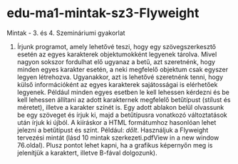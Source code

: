 # edu-ma1-mintak-sz3-Flyweight
Mintak - 3. és 4. Szemináriumi gyakorlat


1. Írjunk programot, amely lehetővé teszi, hogy egy szövegszerkesztő esetén az egyes karakterek objektumokként legyenek tárolva. Mivel nagyon sokszor fordulhat elő ugyanaz a betű, azt szeretnénk, hogy minden egyes karakter esetén, a neki megfelelő objektum csak egyszer legyen létrehozva. Ugyanakkor, azt is lehetővé szeretnénk tenni, hogy külső információként az egyes karakterek sajátosságai is elérhetőek legyenek. Például minden egyes esetben le kell lehessen kérdezni és be kell lehessen állítani az adott karakternek megfelelő betűtípust (stílust és méretet), illetve a karakter színét is. Egy adott ablakon belül olvassunk be egy szöveget és írjuk ki, majd a betűtípusra vonatkozó változtatások után írjuk ki újból. A kiíráskor a HTML formátumhoz hasonlóan lehet jelezni a betűtípust és színt. Például: <i>dőlt</i>. Használjuk a Flyweight tervezési mintát (lásd 10 mintak szerkezeti.pdfView in a new window 76.oldal). Plusz pontot lehet kapni, ha a grafikus képernyőn meg is jelenítjük a karaktert, illetve B-fával dolgozunk).